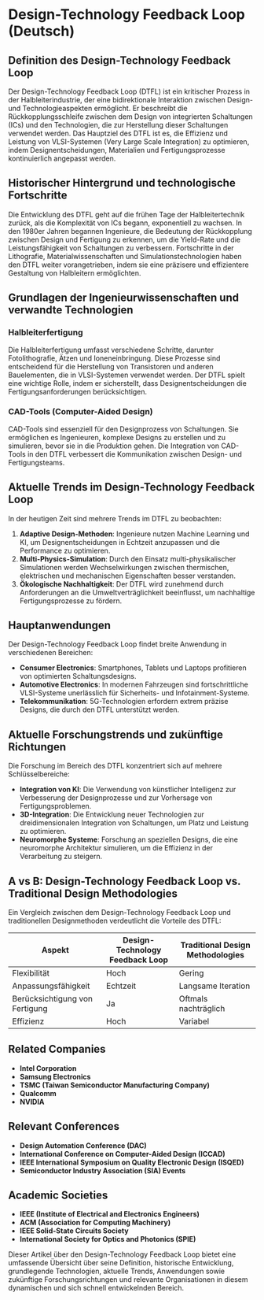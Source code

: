 # Design-Technology Feedback Loop (Deutsch)

## Definition des Design-Technology Feedback Loop

Der Design-Technology Feedback Loop (DTFL) ist ein kritischer Prozess in der Halbleiterindustrie, der eine bidirektionale Interaktion zwischen Design- und Technologieaspekten ermöglicht. Er beschreibt die Rückkopplungsschleife zwischen dem Design von integrierten Schaltungen (ICs) und den Technologien, die zur Herstellung dieser Schaltungen verwendet werden. Das Hauptziel des DTFL ist es, die Effizienz und Leistung von VLSI-Systemen (Very Large Scale Integration) zu optimieren, indem Designentscheidungen, Materialien und Fertigungsprozesse kontinuierlich angepasst werden.

## Historischer Hintergrund und technologische Fortschritte

Die Entwicklung des DTFL geht auf die frühen Tage der Halbleitertechnik zurück, als die Komplexität von ICs begann, exponentiell zu wachsen. In den 1980er Jahren begannen Ingenieure, die Bedeutung der Rückkopplung zwischen Design und Fertigung zu erkennen, um die Yield-Rate und die Leistungsfähigkeit von Schaltungen zu verbessern. Fortschritte in der Lithografie, Materialwissenschaften und Simulationstechnologien haben den DTFL weiter vorangetrieben, indem sie eine präzisere und effizientere Gestaltung von Halbleitern ermöglichten.

## Grundlagen der Ingenieurwissenschaften und verwandte Technologien

### Halbleiterfertigung

Die Halbleiterfertigung umfasst verschiedene Schritte, darunter Fotolithografie, Ätzen und Ioneneinbringung. Diese Prozesse sind entscheidend für die Herstellung von Transistoren und anderen Bauelementen, die in VLSI-Systemen verwendet werden. Der DTFL spielt eine wichtige Rolle, indem er sicherstellt, dass Designentscheidungen die Fertigungsanforderungen berücksichtigen.

### CAD-Tools (Computer-Aided Design)

CAD-Tools sind essenziell für den Designprozess von Schaltungen. Sie ermöglichen es Ingenieuren, komplexe Designs zu erstellen und zu simulieren, bevor sie in die Produktion gehen. Die Integration von CAD-Tools in den DTFL verbessert die Kommunikation zwischen Design- und Fertigungsteams.

## Aktuelle Trends im Design-Technology Feedback Loop

In der heutigen Zeit sind mehrere Trends im DTFL zu beobachten:

1. **Adaptive Design-Methoden**: Ingenieure nutzen Machine Learning und KI, um Designentscheidungen in Echtzeit anzupassen und die Performance zu optimieren.
2. **Multi-Physics-Simulation**: Durch den Einsatz multi-physikalischer Simulationen werden Wechselwirkungen zwischen thermischen, elektrischen und mechanischen Eigenschaften besser verstanden.
3. **Ökologische Nachhaltigkeit**: Der DTFL wird zunehmend durch Anforderungen an die Umweltverträglichkeit beeinflusst, um nachhaltige Fertigungsprozesse zu fördern.

## Hauptanwendungen

Der Design-Technology Feedback Loop findet breite Anwendung in verschiedenen Bereichen:

- **Consumer Electronics**: Smartphones, Tablets und Laptops profitieren von optimierten Schaltungsdesigns.
- **Automotive Electronics**: In modernen Fahrzeugen sind fortschrittliche VLSI-Systeme unerlässlich für Sicherheits- und Infotainment-Systeme.
- **Telekommunikation**: 5G-Technologien erfordern extrem präzise Designs, die durch den DTFL unterstützt werden.

## Aktuelle Forschungstrends und zukünftige Richtungen

Die Forschung im Bereich des DTFL konzentriert sich auf mehrere Schlüsselbereiche:

- **Integration von KI**: Die Verwendung von künstlicher Intelligenz zur Verbesserung der Designprozesse und zur Vorhersage von Fertigungsproblemen.
- **3D-Integration**: Die Entwicklung neuer Technologien zur dreidimensionalen Integration von Schaltungen, um Platz und Leistung zu optimieren.
- **Neuromorphe Systeme**: Forschung an speziellen Designs, die eine neuromorphe Architektur simulieren, um die Effizienz in der Verarbeitung zu steigern.

## A vs B: Design-Technology Feedback Loop vs. Traditional Design Methodologies

Ein Vergleich zwischen dem Design-Technology Feedback Loop und traditionellen Designmethoden verdeutlicht die Vorteile des DTFL:

| Aspekt                      | Design-Technology Feedback Loop | Traditional Design Methodologies |
|-----------------------------|---------------------------------|----------------------------------|
| Flexibilität                 | Hoch                            | Gering                           |
| Anpassungsfähigkeit          | Echtzeit                        | Langsame Iteration               |
| Berücksichtigung von Fertigung| Ja                             | Oftmals nachträglich             |
| Effizienz                   | Hoch                            | Variabel                         |

## Related Companies

- **Intel Corporation**
- **Samsung Electronics**
- **TSMC (Taiwan Semiconductor Manufacturing Company)**
- **Qualcomm**
- **NVIDIA**

## Relevant Conferences

- **Design Automation Conference (DAC)**
- **International Conference on Computer-Aided Design (ICCAD)**
- **IEEE International Symposium on Quality Electronic Design (ISQED)**
- **Semiconductor Industry Association (SIA) Events**

## Academic Societies

- **IEEE (Institute of Electrical and Electronics Engineers)**
- **ACM (Association for Computing Machinery)**
- **IEEE Solid-State Circuits Society**
- **International Society for Optics and Photonics (SPIE)**

Dieser Artikel über den Design-Technology Feedback Loop bietet eine umfassende Übersicht über seine Definition, historische Entwicklung, grundlegende Technologien, aktuelle Trends, Anwendungen sowie zukünftige Forschungsrichtungen und relevante Organisationen in diesem dynamischen und sich schnell entwickelnden Bereich.